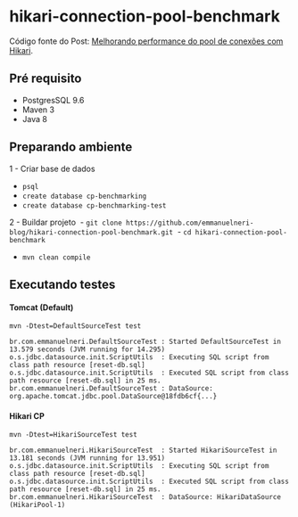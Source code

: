 # hikari-connection-pool-benchmark

Código fonte do Post: [Melhorando performance do pool de conexões com Hikari](https://wp.me/p5RSbg-jX).

## Pré requisito

- PostgresSQL 9.6
- Maven 3
- Java 8

## Preparando ambiente

1 - Criar base de dados 
 - ```psql```
 - ```create database cp-benchmarking```
 - ```create database cp-benchmarking-test```
 
2 - Buildar projeto
  - ```git clone https://github.com/emmanuelneri-blog/hikari-connection-pool-benchmark.git```
  - ```cd hikari-connection-pool-benchmark```
  - ```mvn clean compile```
  
## Executando testes

#### Tomcat (Default)
```mvn -Dtest=DefaultSourceTest test```

```
br.com.emmanuelneri.DefaultSourceTest : Started DefaultSourceTest in 13.579 seconds (JVM running for 14.295)
o.s.jdbc.datasource.init.ScriptUtils  : Executing SQL script from class path resource [reset-db.sql]
o.s.jdbc.datasource.init.ScriptUtils  : Executed SQL script from class path resource [reset-db.sql] in 25 ms.
br.com.emmanuelneri.DefaultSourceTest : DataSource: org.apache.tomcat.jdbc.pool.DataSource@18fdb6cf{...}
```

#### Hikari CP

```mvn -Dtest=HikariSourceTest test```

```
br.com.emmanuelneri.HikariSourceTest  : Started HikariSourceTest in 13.181 seconds (JVM running for 13.951)
o.s.jdbc.datasource.init.ScriptUtils  : Executing SQL script from class path resource [reset-db.sql]
o.s.jdbc.datasource.init.ScriptUtils  : Executed SQL script from class path resource [reset-db.sql] in 25 ms.
br.com.emmanuelneri.HikariSourceTest  : DataSource: HikariDataSource (HikariPool-1)
```
